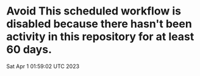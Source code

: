 # Avoid This scheduled workflow is disabled because there hasn't been activity in this repository for at least 60 days.
Sat Apr  1 01:59:02 UTC 2023
